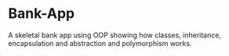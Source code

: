 # Bank-App
A skeletal bank app using OOP showing how classes, inheritance, encapsulation and abstraction and polymorphism works.
